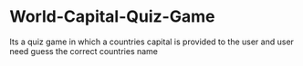 # World-Capital-Quiz-Game
Its a quiz game in which a countries capital is provided to the user and user need guess the correct countries name 
